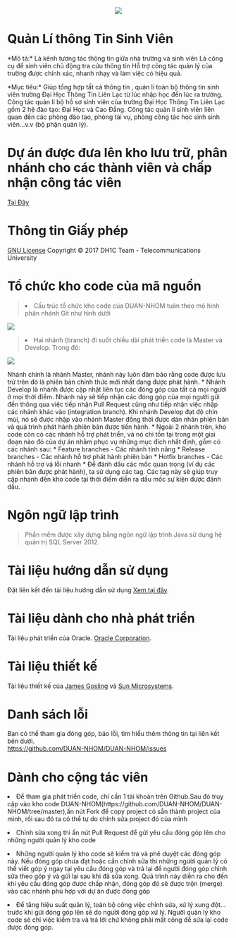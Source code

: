 <html>
<head>
	<meta charset="utf-8">
</head>
<body>
	<p><center><img src="http://i.imgur.com/zseb0Zz.png"></center></p>
	<!--  -->
	<h1>Quản Lí thông Tin Sinh Viên</h1>
	  <p>  *Mô tả:*                                
            Là kênh tương tác thông tin giữa nhà trường và sinh viên
            Là công cụ để sinh viên chủ động tra cứu thông tin
            Hỗ trợ công tác quản lý của trường được chính xác, nhanh nhạy và làm việc có hiệu quả.
            </p>
        <p> *Mục tiêu:*
    Giúp tổng hợp tất cả thông tin , quản lí toàn bộ thông tin sinh viên trường Đại Học Thông Tin Liên Lạc từ lúc nhập học đến lúc ra trường.
    Công tác quản lí bộ hồ sơ sinh viên của trường Đại Học Thông Tin Liên Lạc gồm 2 hệ đào tạo: Đại Học và Cao Đẳng.
    Công tác quản lí sinh viên liên quan đến các phòng đào tạo, phòng tài vụ, phòng công tác học sinh sinh viên...v.v (bộ phận quản lý).
    </p>
    <!--  -->
	<h1>Dự án được đưa lên kho lưu trữ, phân nhánh cho các thành viên và chấp nhận công tác viên</h1>
	<p>
		<a href="https://github.com/DUAN-NHOM/DUAN-NHOM/branches">Tại Đây</a> 
	</p>
	<!--  -->
	<!--  -->
	<h1>Thông tin Giấy phép</h1>
	<p>
		<a href="https://github.com/DUAN-NHOM/DUAN-NHOM/blob/master/Th%C3%B4ng%20tin%20v%E1%BB%81%20gi%E1%BA%A5y%20ph%C3%A9p.md">GNU License</a> Copyright &copy; 2017 DH1C Team - Telecommunications University
	</p>
	<!--  -->
	<h1>Tổ chức kho code của mã nguồn</h1>
	<p>
		<blockquote>
			<p><li>Cấu trúc tổ chức kho code của DUAN-NHOM tuân theo mô hình phân nhánh Git như hình dưới</li></p>
		</blockquote>
		<p>
			<img src="https://camo.githubusercontent.com/9bde6fb64a9542a572e0e2017cbb58d9d2c440ac/687474703a2f2f6e7669652e636f6d2f696d672f6769742d6d6f64656c4032782e706e67">
		</p>
	</p>
	<p>
		<blockquote>
			<p><li>Hai nhánh (branch) đi suốt chiều dài phát triển code là Master và Develop. Trong đó:</li></p>
		</blockquote>
		<p>
			<img src="https://camo.githubusercontent.com/87b4f89d95b80c277dffea52afc37a0a1d9e5a59/687474703a2f2f6e7669652e636f6d2f696d672f6d61696e2d6272616e636865734032782e706e67">
		</p>
	</p>
	<p>
	Nhánh chính là nhánh Master, nhánh này luôn đảm bảo rằng code được lưu trữ trên đó là phiên bản chính thức mới nhất đang được phát hành. * Nhánh Develop là nhánh được cập nhật liên tục các đóng góp của tất cả mọi người ở mọi thời điểm. Nhánh này sẽ tiếp nhận các đóng góp của mọi người gửi đến thông qua việc tiếp nhận Pull Request cũng như tiếp nhận việc nhập các nhánh khác vào (integration branch). Khi nhánh Develop đạt độ chín mùi, nó sẽ được nhập vào nhánh Master đồng thời được dán nhãn phiên bản và quá trình phát hành phiên bản được tiến hành. * Ngoài 2 nhánh trên, kho code còn có các nhánh hỗ trợ phát triển, và nó chỉ tồn tại trong một giai đoạn nào đó của dự án nhằm phục vụ những mục đích nhất định, gồm có các nhánh sau: * Feature branches - Các nhánh tính năng * Release branches - Các nhánh hỗ trợ phát hành phiên bản * Hotfix branches - Các nhánh hỗ trợ vá lỗi nhanh * Để đánh dấu các mốc quan trọng (ví dụ các phiên bản được phát hành), ta sử dụng các tag. Các tag này sẽ giúp truy cập nhanh đến kho code tại thời điểm diễn ra dấu mốc sự kiện được đánh dấu.
	</p>
	<!--  -->
	<h1>Ngôn ngữ lập trình</h1>
	<p>
		<blockquote>
			<p>Phần mềm được xây dựng bằng ngôn ngữ lập trình Java sử dụng hệ quản trị SQL Server 2012.</p>
		</blockquote>
	</p>
	<!--  -->
	<h1>Tài liệu hướng dẫn sử dụng</h1>
	<p>
		Đặt liên kết đến tài liệu hướng dẫn sử dụng <a href="https://github.com/DUAN-NHOM/QLThongTinSinhVien/blob/master/t%C3%A0i%20li%E1%BB%87u%20ng%C6%B0%E1%BB%9Di%20s%E1%BB%AD%20d%E1%BB%A5ng%20.md" target="_blank"> Xem tại đây</a>.
	</p>
	<!--  -->
	<h1>Tài liệu dành cho nhà phát triển</h1>
	<p>
		Tài liệu phát triển của Oracle. <a href="https://en.wikipedia.org/wiki/Oracle_Corporation" target="_blank">Oracle Corporation</a>.
	</p>
	<!--  -->
	<h1>Tài liệu thiết kế</h1>
	<p>
		Tài liệu thiết kế của <a href="https://en.wikipedia.org/wiki/James_Gosling" target="_blank">James Gosling</a> và <a href="https://vi.wikipedia.org/wiki/Sun_Microsystems" target="_blank">Sun Microsystems</a>.
	</p>
	<!--  -->
	<h1>Danh sách lỗi</h1>
	<p>
		Bạn có thể tham gia đóng góp, báo lỗi, tìm hiểu thêm thông tin tại liên kết bên dưới.<br>
		<a href="https://github.com/DUAN-NHOM/DUAN-NHOM/issues">https://github.com/DUAN-NHOM/DUAN-NHOM/issues</a>
	</p>
	<!--  -->
	<h1>Dành cho cộng tác viên</h1>
	<p><li>Để tham gia phát triển code, chỉ cần 1 tài khoản trên Github.Sau đó truy cập vào kho code DUAN-NHOM(https://github.com/DUAN-NHOM/DUAN-NHOM/tree/master),ấn nút Fork để copy project có sẵn thành project của mình, rồi sau đó ta có thể tự do chỉnh sửa project đó của mình</li>
	</p>
  <p><li>Chỉnh sửa xong thì ấn nút Pull Request để gửi yêu cầu đóng góp lên cho những người quản lý kho code</li></p>
  <p><li>Những người quản lý kho code sẽ kiểm tra và phê duyệt các đóng góp này. Nếu đóng góp chưa đạt hoặc cần chỉnh sửa thì những người quản lý có thể viết góp ý ngay tại yêu cầu đóng góp và trả lại để người đóng góp chỉnh sửa theo góp ý và gửi lại sau khi đã sửa xong. Quá trình này diễn ra cho đến khi yêu cầu đóng góp được chấp nhận, đóng góp đó sẽ được trộn (merge) vào các nhánh phù hợp với dự án được đóng góp</li>
  </p>
  <p><li>Để tăng hiệu suất quản lý, toàn bộ công việc chỉnh sửa, xử lý xung đột... trước khi gửi đóng góp lên sẽ do người đóng góp xử lý. Người quản lý kho code sẽ chỉ việc kiểm tra và trả lời chứ không phải mất công để sửa lại code được đóng góp.</li>
  </p>
</body>
</html>
